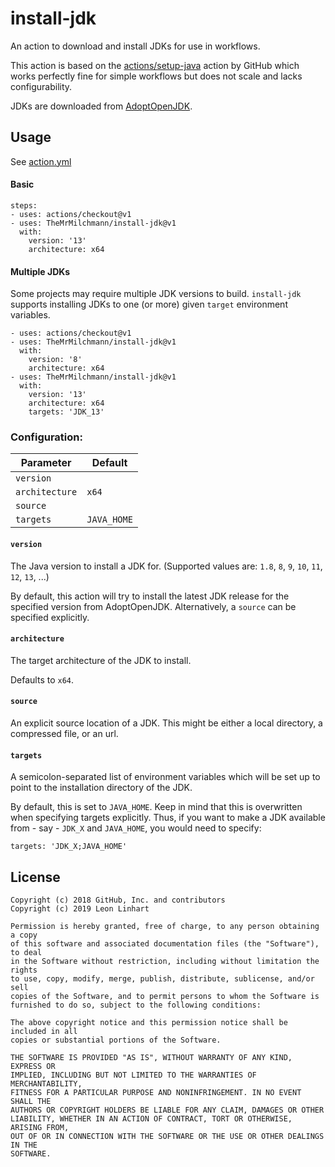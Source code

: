 # install-jdk

An action to download and install JDKs for use in workflows.

This action is based on the [actions/setup-java](https://github.com/actions/setup-java)
action by GitHub which works perfectly fine for simple workflows but does not
scale and lacks configurability.

JDKs are downloaded from [AdoptOpenJDK](https://adoptopenjdk.net/).


## Usage

See [action.yml](action.yml)

#### Basic

```
steps:
- uses: actions/checkout@v1
- uses: TheMrMilchmann/install-jdk@v1
  with:
    version: '13'
    architecture: x64
```

#### Multiple JDKs

Some projects may require multiple JDK versions to build. `install-jdk` supports
installing JDKs to one (or more) given `target` environment variables.

```
- uses: actions/checkout@v1
- uses: TheMrMilchmann/install-jdk@v1
  with:
    version: '8'
    architecture: x64
- uses: TheMrMilchmann/install-jdk@v1
  with:
    version: '13'
    architecture: x64
    targets: 'JDK_13'
```


### Configuration:

| Parameter      | Default     |
|----------------|-------------|
| `version`      |             |
| `architecture` | `x64`       |
| `source`       |             |
| `targets`      | `JAVA_HOME` |

#### `version`

The Java version to install a JDK for. (Supported values are: `1.8`, `8`, `9`,
`10`, `11`, `12`, `13`, ...)

By default, this action will try to install the latest JDK release for the
specified version from AdoptOpenJDK. Alternatively, a `source` can be specified
explicitly.

#### `architecture`

The target architecture of the JDK to install.

Defaults to `x64`.

#### `source`

An explicit source location of a JDK. This might be either a local directory,
a compressed file, or an url.

#### `targets`

A semicolon-separated list of environment variables which will be set up to
point to the installation directory of the JDK.

By default, this is set to `JAVA_HOME`. Keep in mind that this is overwritten
when specifying targets explicitly. Thus, if you want to make a JDK available
from - say - `JDK_X` and `JAVA_HOME`, you would need to specify:

    targets: 'JDK_X;JAVA_HOME'


## License

```
Copyright (c) 2018 GitHub, Inc. and contributors
Copyright (c) 2019 Leon Linhart

Permission is hereby granted, free of charge, to any person obtaining a copy
of this software and associated documentation files (the "Software"), to deal
in the Software without restriction, including without limitation the rights
to use, copy, modify, merge, publish, distribute, sublicense, and/or sell
copies of the Software, and to permit persons to whom the Software is
furnished to do so, subject to the following conditions:

The above copyright notice and this permission notice shall be included in all
copies or substantial portions of the Software.

THE SOFTWARE IS PROVIDED "AS IS", WITHOUT WARRANTY OF ANY KIND, EXPRESS OR
IMPLIED, INCLUDING BUT NOT LIMITED TO THE WARRANTIES OF MERCHANTABILITY,
FITNESS FOR A PARTICULAR PURPOSE AND NONINFRINGEMENT. IN NO EVENT SHALL THE
AUTHORS OR COPYRIGHT HOLDERS BE LIABLE FOR ANY CLAIM, DAMAGES OR OTHER
LIABILITY, WHETHER IN AN ACTION OF CONTRACT, TORT OR OTHERWISE, ARISING FROM,
OUT OF OR IN CONNECTION WITH THE SOFTWARE OR THE USE OR OTHER DEALINGS IN THE
SOFTWARE.
```